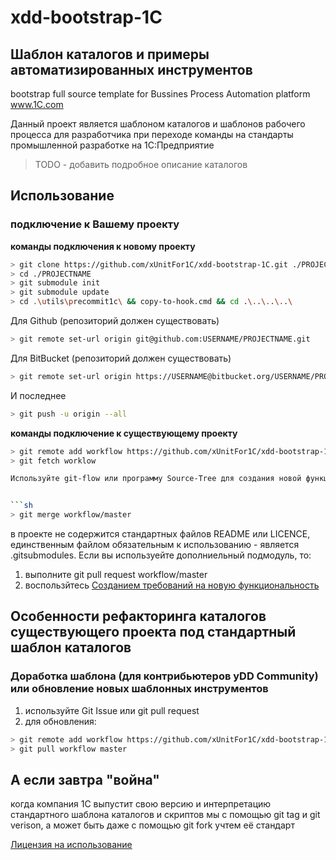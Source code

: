 xdd-bootstrap-1C
======

Шаблон каталогов и примеры автоматизированных инструментов
------

bootstrap full source template for Bussines Process Automation platform www.1C.com

Данный проект является шаблоном каталогов и шаблонов рабочего процесса для разработчика при переходе команды на стандарты промышленной разработке на 1С:Предприятие

> TODO - добавить подробное описание каталогов

Использование
------

### подключение к Вашему проекту 

**команды подключения к новому проекту**

```sh
> git clone https://github.com/xUnitFor1C/xdd-bootstrap-1C.git ./PROJECTNAME
> cd ./PROJECTNAME
> git submodule init
> git submodule update
> cd .\utils\precommit1c\ && copy-to-hook.cmd && cd .\..\..\..\
```

Для Github (репозиторий должен существовать)

```sh
> git remote set-url origin git@github.com:USERNAME/PROJECTNAME.git
```

Для BitBucket (репозиторий должен существовать)	

```sh
> git remote set-url origin https://USERNAME@bitbucket.org/USERNAME/PROJECTNAME.git
```

И последнее

```sh
> git push -u origin --all
```

**команды подключение к существующему проекту**

```sh
> git remote add workflow https://github.com/xUnitFor1C/xdd-bootstrap-1C.git
> git fetch worklow

Используйте git-flow или программу Source-Tree для создания новой функциональности (например feature/new-project-dirs)


```sh
> git merge workflow/master 
```                                                      

в проекте не содержится стандартных файлов README или LICENCE, единственным файлом обязательным к использованию - является .gitsubmodules. Если вы используейте дополниельный подмодуль, то:

1. выполните git pull request workflow/master
2. воспользйтесь [Созданием требований на новую функциональность](https://github.com/xUnitFor1C/xdd-bootstrap-1C/issues/new)


Особенности рефакторинга каталогов существующего проекта под стандартный шаблон каталогов
------

### Доработка шаблона (для контрибьютеров yDD Community) или обновление новых шаблонных инструментов

1. используйте Git Issue или git pull request
2. для обновления: 

```sh
> git remote add workflow https://github.com/xUnitFor1C/xdd-bootstrap-1C.git
> git pull workflow master 
```

А если завтра "война"
------

когда компания 1С выпустит свою версию и интерпретацию стандартного шаблона каталогов и скриптов мы с помощью git tag и git verison, а может быть даже с помощью git fork учтем её стандарт


[Лицензия на использование](licences/LICENSE.XDD.BOOTSTRAP)